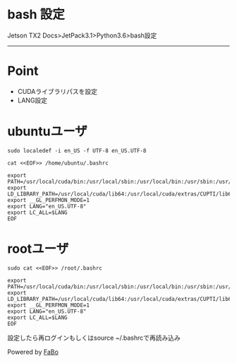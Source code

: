 # bash 設定
Jetson TX2 Docs>JetPack3.1>Python3.6>bash設定
<hr>

# Point
* CUDAライブラリパスを設定
* LANG設定

# ubuntuユーザ
```
sudo localedef -i en_US -f UTF-8 en_US.UTF-8

cat <<EOF>> /home/ubuntu/.bashrc

export PATH=/usr/local/cuda/bin:/usr/local/sbin:/usr/local/bin:/usr/sbin:/usr/bin:/sbin:/bin
export LD_LIBRARY_PATH=/usr/local/cuda/lib64:/usr/local/cuda/extras/CUPTI/lib64:/usr/local/lib:
export __GL_PERFMON_MODE=1
export LANG="en_US.UTF-8"
export LC_ALL=$LANG
EOF
```

# rootユーザ
```
sudo cat <<EOF>> /root/.bashrc

export PATH=/usr/local/cuda/bin:/usr/local/sbin:/usr/local/bin:/usr/sbin:/usr/bin:/sbin:/bin
export LD_LIBRARY_PATH=/usr/local/cuda/lib64:/usr/local/cuda/extras/CUPTI/lib64:/usr/local/lib:
export __GL_PERFMON_MODE=1
export LANG="en_US.UTF-8"
export LC_ALL=$LANG
EOF
```

設定したら再ログインもしくはsource ~/.bashrcで再読み込み



Powered by [FaBo](http://www.fabo.io)